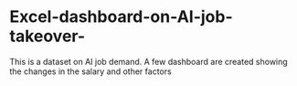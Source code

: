 # Excel-dashboard-on-AI-job-takeover-
This is a dataset on AI job demand. A few dashboard are created showing the changes in the salary and other factors
